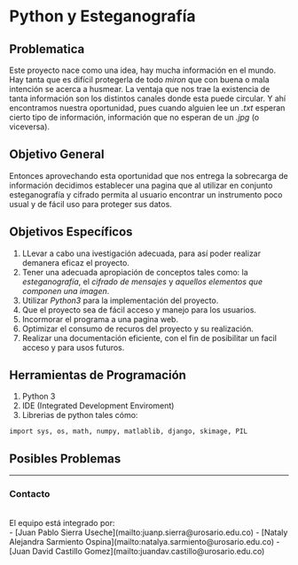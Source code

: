 # Python y Esteganografía



## Problematica

Este proyecto nace como una idea, hay mucha información en el mundo. Hay tanta que es difícil protegerla de todo _miron_ que con buena o mala intención se acerca a husmear. La ventaja que nos trae la existencia de tanta información son los distintos canales donde esta puede circular. Y ahí encontramos nuestra oportunidad, pues cuando alguien lee un _.txt_ esperan cierto tipo de información, información que no esperan de un _.jpg_ (o viceversa).


## Objetivo General

Entonces aprovechando esta oportunidad que nos entrega la sobrecarga de información decidimos establecer una pagina que al utilizar en conjunto esteganografía y cifrado permita al usuario encontrar un instrumento poco usual y de fácil uso para proteger sus datos.


## Objetivos Específicos

1. LLevar a cabo una ivestigación adecuada, para así poder realizar demanera eficaz el proyecto.  
2. Tener una adecuada apropiación de conceptos tales como: la _esteganografía_, el _cifrado de mensajes_  y _aquellos elementos que componen una imagen_.
3. Utilizar _Python3_ para la implementación del proyecto.
4. Que el proyecto sea de fácil acceso y manejo para los usuarios.
5. Incormorar el programa a una pagina web.
6. Optimizar el consumo de recuros del proyecto y su realización.
7. Realizar una documentación eficiente, con el fin de posibilitar un facil acceso y para usos futuros.


## Herramientas de Programación

1. Python 3
2. IDE (Integrated Development Enviroment)
3. Librerias de python tales cómo:
```
import sys, os, math, numpy, matlablib, django, skimage, PIL
```


## Posibles Problemas




---
### Contacto
<br/>
El equipo está integrado por:
<br/>
- [Juan Pablo Sierra Useche](mailto:juanp.sierra@urosario.edu.co)
- [Nataly Alejandra Sarmiento Ospina](mailto:natalya.sarmiento@urosario.edu.co)
- [Juan David Castillo Gomez](mailto:juandav.castillo@urosario.edu.co)
